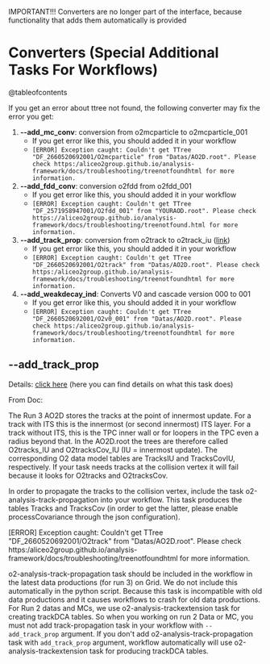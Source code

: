 IMPORTANT!!! Converters are no longer part of the interface, because functionality that adds them automatically is provided

# Converters (Special Additional Tasks For Workflows)

@tableofcontents

If you get an error about ttree not found, the following converter may fix the error you get:

1. **--add_mc_conv**: conversion from o2mcparticle to o2mcparticle_001
   * If you get error like this, you should added it in your workflow 
   * `[ERROR] Exception caught: Couldn't get TTree "DF_2660520692001/O2mcparticle" from "Datas/AO2D.root". Please check https:/aliceo2group.github.io/analysis-framework/docs/troubleshooting/treenotfoundhtml for more information.`
2. **--add_fdd_conv**: conversion o2fdd from o2fdd_001
   * If you get error like this, you should added it in your workflow 
   * `[ERROR] Exception caught: Couldn't get TTree "DF_2571958947001/O2fdd_001" from "YOURAOD.root". Please check https://aliceo2group.github.io/analysis-framework/docs/troubleshooting/treenotfound.html for more information.` 
3. **--add_track_prop**: conversion from o2track to o2track_iu ([link](https://aliceo2group.github.io/analysis-framework/docs/basics-usage/HelperTasks.html#track-propagation))
   * If you get error like this, you should added it in your workflow 
   * `[ERROR] Exception caught: Couldn't get TTree "DF_2660520692001/O2track" from "Datas/AO2D.root". Please check https:/aliceo2group.github.io/analysis-framework/docs/troubleshooting/treenotfoundhtml for more information.`
4. **--add_weakdecay_ind**: Converts V0 and cascade version 000 to 001
   * If you get error like this, you should added it in your workflow 
   * `[ERROR] Exception caught: Couldn't get TTree "DF_2660520692001/O2v0_001" from "Datas/AO2D.root". Please check https:/aliceo2group.github.io/analysis-framework/docs/troubleshooting/treenotfoundhtml for more information.`

## --add_track_prop

Details: [click here](https://aliceo2group.github.io/analysis-framework/docs/basics-usage/HelperTasks.html#track-propagation) (here you can find details on what this task does)

From Doc:

The Run 3 AO2D stores the tracks at the point of innermost update. For a track with ITS this is the innermost (or second innermost) ITS layer. For a track without ITS, this is the TPC inner wall or for loopers in the TPC even a radius beyond that. In the AO2D.root the trees are therefore called O2tracks_IU and O2tracksCov_IU (IU = innermost update). The corresponding O2 data model tables are TracksIU and TracksCovIU, respectively. If your task needs tracks at the collision vertex it will fail because it looks for O2tracks and O2tracksCov.

In order to propagate the tracks to the collision vertex, include the task o2-analysis-track-propagation into your workflow. This task produces the tables Tracks and TracksCov (in order to get the latter, please enable processCovariance through the json configuration).

[ERROR] Exception caught: Couldn't get TTree "DF_2660520692001/O2track" from "Datas/AO2D.root". Please check https:/aliceo2group.github.io/analysis-framework/docs/troubleshooting/treenotfoundhtml for more information.

o2-analysis-track-propagation task should be included in the workflow in the latest data productions (for run 3) on Grid. We do not include this automatically in the python script. Because this task is incompatible with old data productions and it causes workflows to crash for old data productions. For Run 2 datas and MCs, we use o2-analysis-trackextension task for creating trackDCA tables. So when you working on run 2 Data or MC, you must not add track-propagation task in your workflow with `--add_track_prop` argument. If you don't add o2-analysis-track-propagation task with `add_track_prop` argument, workflow automatically will use o2-analysis-trackextension task for producing trackDCA tables.





